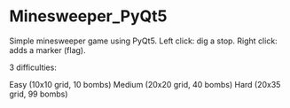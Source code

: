 # Minesweeper_PyQt5
Simple minesweeper game using PyQt5.
Left click: dig a stop.
Right click: adds a marker (flag).

3 difficulties:

Easy (10x10 grid, 10 bombs)
Medium (20x20 grid, 40 bombs)
Hard (20x35 grid, 99 bombs)
